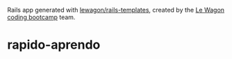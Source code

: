 Rails app generated with [lewagon/rails-templates](https://github.com/lewagon/rails-templates), created by the [Le Wagon coding bootcamp](https://www.lewagon.com) team.
# rapido-aprendo
